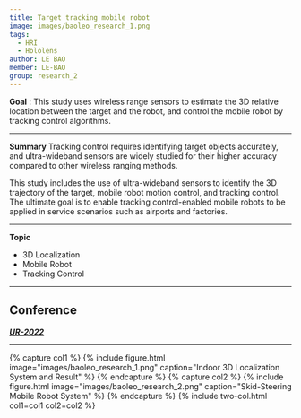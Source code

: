 ```yaml
---
title: Target tracking mobile robot
image: images/baoleo_research_1.png
tags:
  - HRI
  - Hololens
author: LE BAO
member: LE-BAO
group: research_2
---
```

**Goal** :  This study uses wireless range sensors to estimate the 3D relative location between the target and the robot, and control the mobile robot by tracking control algorithms.

***

**Summary**
Tracking control requires identifying target objects accurately, and ultra-wideband sensors are widely studied for their higher accuracy compared to other wireless ranging methods.    
    
This study includes the use of ultra-wideband sensors to identify the 3D trajectory of the target, mobile robot motion control, and tracking control. The ultimate goal is to enable tracking control-enabled mobile robots to be applied in service scenarios such as airports and factories.

***

**Topic**    
 * 3D Localization
 * Mobile Robot
 * Tracking Control


***

**Conference**   
- 
[**_UR-2022_**](../asset/Bao-2022-A-sensor-fusion-strategy-for-indoor.pdf)


***

{% capture col1 %}
{%
  include figure.html
  image="images/baoleo_research_1.png"
  caption="Indoor 3D Localization System and Result"
%}
{% endcapture %}
{% capture col2 %}
{%
  include figure.html
  image="images/baoleo_research_2.png"
  caption="Skid-Steering Mobile Robot System"
%}
{% endcapture %}
{% include two-col.html col1=col1 col2=col2 %}